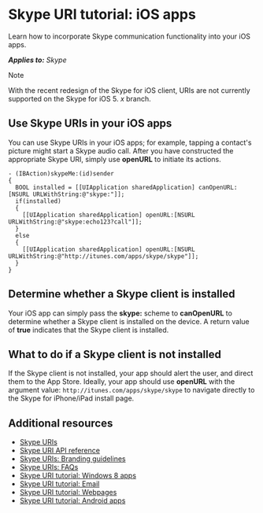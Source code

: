 
# Skype URI tutorial: iOS apps

Learn how to incorporate Skype communication functionality into your iOS apps.


 _**Applies to:** Skype_

> [!NOTE] 
> With the recent redesign of the Skype for iOS client, URIs are not currently supported on the Skype for iOS 5. _x_ branch.


## Use Skype URIs in your iOS apps

You can use Skype URIs in your iOS apps; for example, tapping a contact's picture might start a Skype audio call. After 
you have constructed the appropriate Skype URI, simply use  **openURL** to initiate its actions.

```
- (IBAction)skypeMe:(id)sender
{
  BOOL installed = [[UIApplication sharedApplication] canOpenURL:[NSURL URLWithString:@"skype:"]];
  if(installed)
  {
    [[UIApplication sharedApplication] openURL:[NSURL URLWithString:@"skype:echo123?call"]];
  }
  else
  {
    [[UIApplication sharedApplication] openURL:[NSURL URLWithString:@"http://itunes.com/apps/skype/skype"]];
  }
}

```


## Determine whether a Skype client is installed

Your iOS app can simply pass the  **skype:** scheme to **canOpenURL** to determine whether a Skype client is installed 
on the device. A return value of **true** indicates that the Skype client is installed.


## What to do if a Skype client is not installed

If the Skype client is not installed, your app should alert the user, and direct them to the App Store. Ideally, your app 
should use **openURL** with the argument value: `http://itunes.com/apps/skype/skype` to navigate directly to the Skype 
for iPhone/iPad install page.


## Additional resources


* [Skype URIs](SkypeURIs.md)
* [Skype URI API reference](SkypeURIAPIReference.md)
* [Skype URIs: Branding guidelines](SkypeURIs_BrandingGuidelines.md)
* [Skype URIs: FAQs](SkypeURIs_FAQs.md)
* [Skype URI tutorial: Windows 8 apps](SkypeURITutorial_Windows8Apps.md)
* [Skype URI tutorial: Email](SkypeURITutorial_Email.md)
* [Skype URI tutorial: Webpages](SkypeURItutorial_Webpages.md)
* [Skype URI tutorial: Android apps](SkypeURITutorial_AndroidApps.md)
